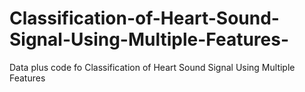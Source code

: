 # Classification-of-Heart-Sound-Signal-Using-Multiple-Features-
Data plus code fo Classification of Heart Sound Signal Using Multiple Features 
